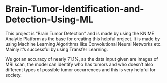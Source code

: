 # Brain-Tumor-Identification-and-Detection-Using-ML
This project is “Brain Tumor Detection” and is made by using 
the KNIME Analytic Platform as the base for creating this 
helpful project. It is made by using Machine Learning 
Algorithms like Convolutional Neural Networks etc. Mainly 
it’s successful by using Transfer Learning.

We got an accuracy of nearly 71.1%, as the data input 
given are images of MRI scan, the model can identify who has 
tumors and who doesn’t also different types of possible tumor 
occurrences and this is very helpful for society.



